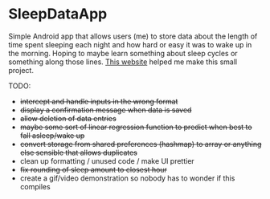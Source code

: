 # SleepDataApp

Simple Android app that allows users (me) to store data about the length of time spent sleeping each night and how hard or easy it was to wake up in the morning. Hoping to maybe learn something about sleep cycles or something along those lines. [This website](https://examples.javacodegeeks.com/core-java/util/regex/matcher/validate-time-in-24-hours-format-with-java-regular-expression-example/) helped me make this small project.

TODO:
- ~~intercept and handle inputs in the wrong format~~
- ~~display a confirmation message when data is saved~~
- ~~allow deletion of data entries~~
- ~~maybe some sort of linear regression function to predict when best to fall asleep/wake up~~
- ~~convert storage from shared preferences (hashmap) to array or anything else sensible that allows duplicates~~
- clean up formatting / unused code / make UI prettier
- ~~fix rounding of sleep amount to closest hour~~
- create a gif/video demonstration so nobody has to wonder if this compiles
